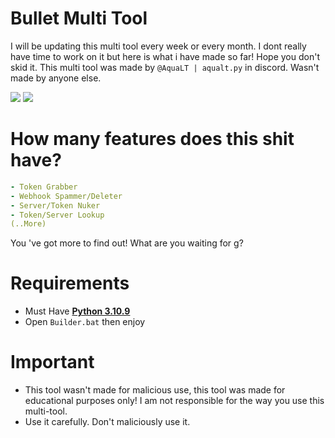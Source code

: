 # Bullet Multi Tool
I will be updating this multi tool every week or every month. I dont really have time to work on it but here is what i have made so far! Hope you don't skid it. This multi tool was made by `@AquaLT | aqualt.py` in discord. Wasn't made by anyone else.

<img src="https://media.discordapp.net/attachments/1226282903818862664/1226547018374053928/image.png?ex=662529ed&is=6612b4ed&hm=a2cd38c02ddae78dd318604606a9da02c44ddfa4a4b6802738b5eabc1c9ce17a&=&format=webp&quality=lossless&width=909&height=449">
<img src="https://media.discordapp.net/attachments/1226282903818862664/1226546590077026344/image.png?ex=66252987&is=6612b487&hm=e0888bb4e03618e157dba17fda68ede0f771396222c4b41c7951a8b8f924389f&=&format=webp&quality=lossless&width=918&height=449">

# How many features does this shit have?
```yaml
- Token Grabber
- Webhook Spammer/Deleter
- Server/Token Nuker
- Token/Server Lookup
(..More)
```
You 've got more to find out! What are you waiting for g?

# Requirements
- Must Have [**Python 3.10.9**](https://www.python.org/downloads/release/python-3109/)
- Open `Builder.bat` then enjoy

# Important
- This tool wasn't made for malicious use, this tool was made for educational purposes only! I am not responsible for the way you use this multi-tool.
- Use it carefully. Don't maliciously use it.
